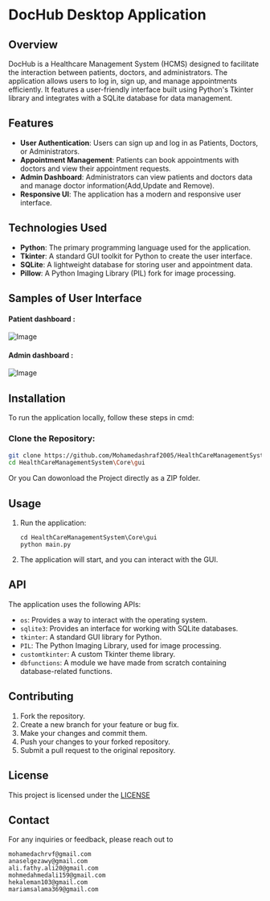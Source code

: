 # DocHub Desktop Application
## Overview
DocHub is a Healthcare Management System (HCMS) designed to facilitate the interaction between patients, doctors, and administrators. The application allows users to log in, sign up, and manage appointments efficiently. It features a user-friendly interface built using Python's Tkinter library and integrates with a SQLite database for data management.

## Features
- **User Authentication**: Users can sign up and log in as Patients, Doctors, or Administrators.
- **Appointment Management**: Patients can book appointments with doctors and view their appointment requests.
- **Admin Dashboard**: Administrators can view patients and doctors data and manage doctor information(Add,Update and Remove).
- **Responsive UI**: The application has a modern and responsive user interface.

## Technologies Used
- **Python**: The primary programming language used for the application.
- **Tkinter**: A standard GUI toolkit for Python to create the user interface.
- **SQLite**: A lightweight database for storing user and appointment data.
- **Pillow**: A Python Imaging Library (PIL) fork for image processing.


## Samples of User Interface
#### Patient dashboard :

 ![Image](https://i.imgur.com/LiH7Hgc.png)
#### Admin dashboard :

![Image](https://i.imgur.com/ZAxygGF.png)

        
## Installation
To run the application locally, follow these steps in cmd:

### Clone the Repository:
```bash
git clone https://github.com/Mohamedashraf2005/HealthCareManagementSystem.git
cd HealthCareManagementSystem\Core\gui
```
Or you Can dowonload the Project directly as a ZIP folder.

## Usage

1. Run the application:
   ```
   cd HealthCareManagementSystem\Core\gui
   python main.py
   ```
2. The application will start, and you can interact with the GUI.

## API

The application uses the following APIs:

- `os`: Provides a way to interact with the operating system.
- `sqlite3`: Provides an interface for working with SQLite databases.
- `tkinter`: A standard GUI library for Python.
- `PIL`: The Python Imaging Library, used for image processing.
- `customtkinter`: A custom Tkinter theme library.
- `dbfunctions`: A module we have made from scratch containing database-related functions.

## Contributing

1. Fork the repository.
2. Create a new branch for your feature or bug fix.
3. Make your changes and commit them.
4. Push your changes to your forked repository.
5. Submit a pull request to the original repository.

## License

This project is licensed under the  [LICENSE](LICENSE) 

## Contact
For any inquiries or feedback, please reach out to
```
mohamedachrvf@gmail.com
anaselgezawy@gmail.com
ali.fathy.ali20@gmail.com
mohmedahmedali159@gmail.com
hekaleman103@gmail.com
mariamsalama369@gmail.com
```

